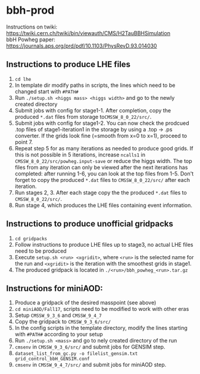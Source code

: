 # bbh-prod
Instructions on twiki: https://twiki.cern.ch/twiki/bin/viewauth/CMS/H2TauBBHSimulation  
bbH Powheg paper: https://journals.aps.org/prd/pdf/10.1103/PhysRevD.93.014030

## Instructions to produce LHE files
1. `cd lhe`
2. In template dir modify paths in scripts, the lines which need to be changed start with `#PATH#`
3. Run `./setup.sh <higgs mass> <higgs width>` and go to the newly created directory
4. Submit jobs with config for stage1-1. After completion, copy the produced `*.dat` files from storage to`CMSSW_8_0_22/src/`.
5. Submit jobs with config for stage1-2. You can now check the prodcued .top files of stage1-iteration1 in the storage by using a .top -> .ps converter. If the grids look fine (=smooth from x=0 to x=1), proceed to point 7.
6. Repeat step 5 for as many iterations as needed to produce good grids. If this is not possible in 5 iterations, increase `ncalls1` in `CMSSW_8_0_22/src/powheg.input-save` or reduce the higgs width. The top files from any iteration can only be viewed after the next iterations has completed: after running 1-6, you can look at the top files from 1-5. Don't forget to copy the produced `*.dat` files to `CMSSW_8_0_22/src/` after each iteration.
7. Run stages 2, 3. After each stage copy the the produced `*.dat` files to `CMSSW_8_0_22/src/`.
8. Run stage 4, which produces the LHE files containing event information.

## Instructions to produce unofficial gridpacks
1. `cd gridpacks`
2. Follow instructions to produce LHE files up to stage3, no actual LHE files need to be produced
3. Execute `setup.sh <run> <xgridit>`, where `<run>` is the selected name for the run and `<xgridit>` is the iteration with the smoothest grids in stage1.
4. The produced gridpack is located in `./<run>/bbh_powheg_<run>.tar.gz`

## Instructions for miniAOD:
1. Produce a gridpack of the desired masspoint (see above)
2. `cd miniAOD/Fall17`, scripts need to be modified to work with other eras
3. Setup `CMSSW_9_3_6` and `CMSSW_9_4_7`
4. Copy the gridpack to `CMSSW_9_3_6/src/`
5. In the config scripts in the template directory, modify the lines starting with `#PATH#` according to your setup
6. Run `./setup.sh <mass>` and go to nely created directory of the run
7. `cmsenv` in `CMSSW_9_3_6/src/` and submit jobs for GENSIM step.
8. `dataset_list_from_gc.py -o filelist_gensim.txt grid_control_bbH_GENSIM.conf`
9. `cmsenv` in `CMSSW_9_4_7/src/` and submit jobs for miniAOD step.
